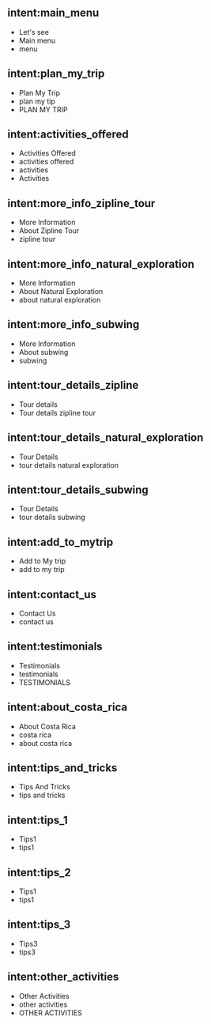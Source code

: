 
## intent:main_menu
- Let's see
- Main menu
- menu

## intent:plan_my_trip
- Plan My Trip
- plan my tip
- PLAN MY TRIP

## intent:activities_offered
- Activities Offered
- activities offered
- activities
- Activities

## intent:more_info_zipline_tour
- More Information
- About Zipline Tour
- zipline tour

## intent:more_info_natural_exploration
- More Information
- About Natural Exploration
- about natural exploration

## intent:more_info_subwing
- More Information
- About subwing
- subwing

## intent:tour_details_zipline
- Tour details
- Tour details zipline tour

## intent:tour_details_natural_exploration
- Tour Details
- tour details natural exploration


## intent:tour_details_subwing
- Tour Details
- tour details subwing

## intent:add_to_mytrip
- Add to My trip
- add to my trip

## intent:contact_us
- Contact Us
- contact us

## intent:testimonials
- Testimonials
- testimonials
- TESTIMONIALS

## intent:about_costa_rica
- About Costa Rica
- costa rica
- about costa rica

## intent:tips_and_tricks
- Tips And Tricks
- tips and tricks

## intent:tips_1
- Tips1
- tips1

## intent:tips_2
- Tips1
- tips1

## intent:tips_3
- Tips3
- tips3

## intent:other_activities
- Other Activities
- other activities
- OTHER ACTIVITIES